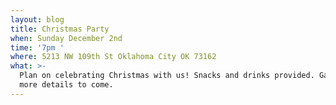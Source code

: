 ```yaml
---
layout: blog
title: Christmas Party
when: Sunday December 2nd
time: '7pm '
where: 5213 NW 109th St Oklahoma City OK 73162
what: >-
  Plan on celebrating Christmas with us! Snacks and drinks provided. Games and
  more details to come.
---
```


